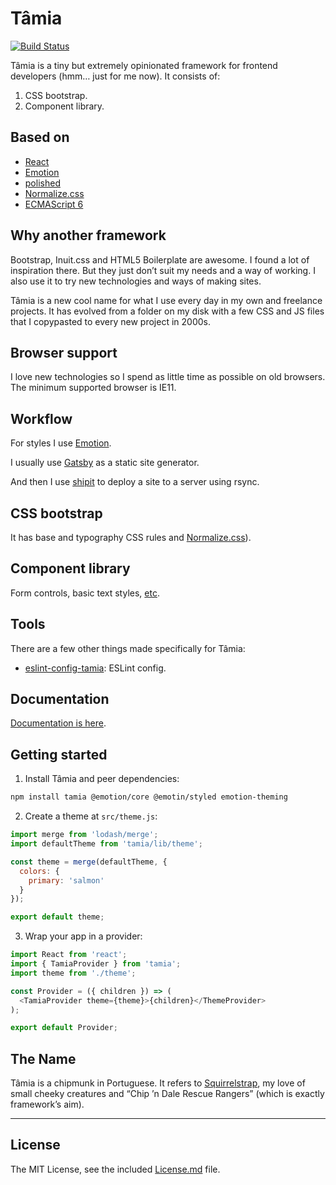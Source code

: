 # Tâmia

[![Build Status](https://travis-ci.org/tamiadev/tamia.png)](https://travis-ci.org/tamiadev/tamia)

Tâmia is a tiny but extremely opinionated framework for frontend developers (hmm… just for me now). It consists of:

1.  CSS bootstrap.
2.  Component library.

## Based on

- [React](https://reactjs.org/)
- [Emotion](https://emotion.sh/)
- [polished](https://polished.js.org/)
- [Normalize.css](https://necolas.github.io/normalize.css/)
- [ECMAScript 6](http://es6-features.org/)

## Why another framework

Bootstrap, Inuit.css and HTML5 Boilerplate are awesome. I found a lot of inspiration there. But they just don’t suit my needs and a way of working. I also use it to try new technologies and ways of making sites.

Tâmia is a new cool name for what I use every day in my own and freelance projects. It has evolved from a folder on my disk with a few CSS and JS files that I copypasted to every new project in 2000s.

## Browser support

I love new technologies so I spend as little time as possible on old browsers. The minimum supported browser is IE11.

## Workflow

For styles I use [Emotion](https://emotion.sh/).

I usually use [Gatsby](https://www.gatsbyjs.org/) as a static site generator.

And then I use [shipit](https://github.com/sapegin/shipit) to deploy a site to a server using rsync.

## CSS bootstrap

It has base and typography CSS rules and [Normalize.css](https://necolas.github.io/normalize.css/)).

## Component library

Form controls, basic text styles, [etc](http://tamiadev.github.io/tamia/).

## Tools

There are a few other things made specifically for Tâmia:

- [eslint-config-tamia](https://github.com/tamiadev/eslint-config-tamia): ESLint config.

## Documentation

[Documentation is here](http://tamiadev.github.io/tamia/).

## Getting started

1. Install Tâmia and peer dependencies:

```bash
npm install tamia @emotion/core @emotin/styled emotion-theming
```

2. Create a theme at `src/theme.js`:

```js static
import merge from 'lodash/merge';
import defaultTheme from 'tamia/lib/theme';

const theme = merge(defaultTheme, {
  colors: {
    primary: 'salmon'
  }
});

export default theme;
```

3. Wrap your app in a provider:

```js static
import React from 'react';
import { TamiaProvider } from 'tamia';
import theme from './theme';

const Provider = ({ children }) => (
  <TamiaProvider theme={theme}>{children}</ThemeProvider>
);

export default Provider;
```

## The Name

Tâmia is a chipmunk in Portuguese. It refers to [Squirrelstrap](https://github.com/sapegin/squirrelstrap), my love of small cheeky creatures and “Chip ’n Dale Rescue Rangers” (which is exactly framework’s aim).

---

## License

The MIT License, see the included [License.md](License.md) file.
